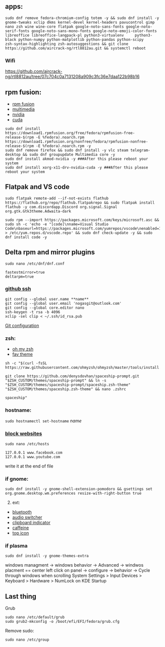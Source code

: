## apps:
```
sudo dnf remove fedora-chromium-config totem -y && sudo dnf install -y gnome-tweaks xclip dkms kernel-devel kernel-headers pavucontrol gimp nano zsh wine wine-core flatpak google-noto-sans-fonts google-noto-serif-fonts google-noto-sans-mono-fonts google-noto-emoji-color-fonts libreoffice libreoffice-langpack-pl python3-virtualenv     python3-black python-numpy python-matplotlib python-pandas python-scipy      zsh-syntax-highlighting zsh-autosuggestions && git clone https://github.com/aircrack-ng/rtl8812au.git && systemctl reboot
```
### Wifi
https://github.com/aircrack-ng/rtl8812au/tree/07c704c0a7131208a909c3fc36e7daa122b98b16

## rpm fusion:
- [rpm fusion](https://rpmfusion.org/Configuration)
- [multimedia](https://rpmfusion.org/Howto/Multimedia)
- [nvidia](https://rpmfusion.org/Howto/NVIDIA)
- [cuda](https://rpmfusion.org/Howto/CUDA)
```
sudo dnf install https://download1.rpmfusion.org/free/fedora/rpmfusion-free-release-$(rpm -E %fedora).noarch.rpm https://download1.rpmfusion.org/nonfree/fedora/rpmfusion-nonfree-release-$(rpm -E %fedora).noarch.rpm -y
sudo dnf remove firefox && sudo dnf install -y vlc steam telegram-desktop && sudo dnf groupupdate Multimedia core -y
sudo dnf install akmod-nvidia -y ###After this please reboot your system
sudo dnf install xorg-x11-drv-nvidia-cuda -y ###After this please reboot your system
```

## Flatpak and VS code
```
sudo flatpak remote-add --if-not-exists flathub https://flathub.org/repo/flathub.flatpakrepo && sudo flatpak install flathub -y com.discordapp.Discord org.signal.Signal org.gtk.Gtk3theme.Adwaita-dark

sudo rpm --import https://packages.microsoft.com/keys/microsoft.asc && sudo sh -c 'echo -e "[code]\nname=Visual Studio Code\nbaseurl=https://packages.microsoft.com/yumrepos/vscode\nenabled=1\ngpgcheck=1\ngpgkey=https://packages.microsoft.com/keys/microsoft.asc" > /etc/yum.repos.d/vscode.repo' && sudo dnf check-update -y && sudo dnf install code -y
```
## Delta rpm and mirror plugins
` sudo nano /etc/dnf/dnf.conf `

```
fastestmirror=true
deltarpm=true
```

### [github ssh](https://docs.github.com/en/github/authenticating-to-github/generating-a-new-ssh-key-and-adding-it-to-the-ssh-agent)
```
git config --global user.name **name**
git config --global user.email 'nogasgit@outlook.com'
git config --global core.editor nano
ssh-keygen -t rsa -b 4096
xclip -sel clip < ~/.ssh/id_rsa.pub
```
[Git configuration](https://git-scm.com/book/en/v2/Customizing-Git-Git-Configuration)

### zsh:
- [oh my zsh](https://github.com/ohmyzsh/ohmyzsh/#getting-started)
- [fav theme](https://github.com/denysdovhan/spaceship-prompt#oh-my-zsh)
```
sh -c "$(curl -fsSL https://raw.githubusercontent.com/ohmyzsh/ohmyzsh/master/tools/install.sh)" 

git clone https://github.com/denysdovhan/spaceship-prompt.git "$ZSH_CUSTOM/themes/spaceship-prompt" && ln -s "$ZSH_CUSTOM/themes/spaceship-prompt/spaceship.zsh-theme" "$ZSH_CUSTOM/themes/spaceship.zsh-theme" && nano .zshrc
```

 ```spaceship"```


### hostname:
```sudo hostnamectl set-hostname``` *name*

### [block websites](https://bytenbit.com/how-to-block-websites-on-windows-ubuntu-macintosh/)

```sudo nano /etc/hosts```

```
127.0.0.1 www.facebook.com
127.0.0.1 www.youtube.com
```
write it at the end of file

### if gnome:

```
sudo dnf install -y gnome-shell-extension-pomodoro && gsettings set org.gnome.desktop.wm.preferences resize-with-right-button true   
```

2. ext:
- [bluetooth](https://extensions.gnome.org/extension/1401/bluetooth-quick-connect/)
- [audio switcher](https://extensions.gnome.org/extension/1028/gnome-shell-audio-output-switcher/)
- [clipboard indicator](https://extensions.gnome.org/extension/779/clipboard-indicator/)
- [caffeine](https://extensions.gnome.org/extension/517/caffeine/)
- [top icon](https://extensions.gnome.org/extension/615/appindicator-support/)


### if plasma
```
sudo dnf install -y gnome-themes-extra
```
windows managment -> windows behavior -> Advanced -> windwos placment == center
left click on panel -> configure -> behavior -> Cycle through windows when scrolling
System Settings > Input Devices > Keyboard > Hardware > NumLock on KDE Startup

## Last thing
Grub
```
sudo nano /etc/default/grub
sudo grub2-mkconfig -o /boot/efi/EFI/fedora/grub.cfg
```
Remove sudo:
``` 
sudo nano /etc/group
```
